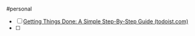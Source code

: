 #personal

- [ ] [Getting Things Done: A Simple Step-By-Step Guide (todoist.com)](https://todoist.com/productivity-methods/getting-things-done)
- [ ] 
